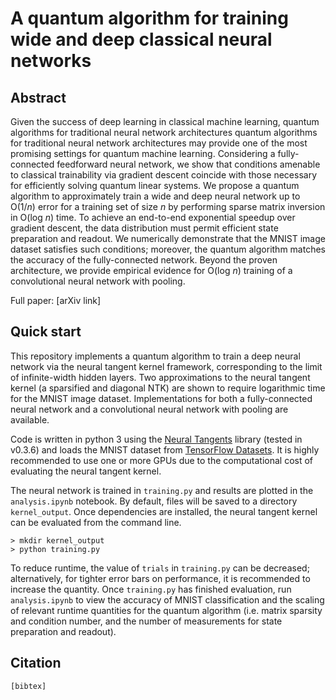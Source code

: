# A quantum algorithm for training wide and deep classical neural networks

## Abstract

Given the success of deep learning in classical machine learning, quantum algorithms for traditional neural network architectures quantum algorithms for traditional neural network architectures may provide one of the most promising settings for quantum machine learning. Considering a fully-connected feedforward neural network, we show that conditions amenable to classical trainability via gradient descent coincide with those necessary for efficiently solving quantum linear systems. We propose a quantum algorithm to approximately train a wide and deep neural network up to O(1/_n_) error for a training set of size _n_ by performing sparse matrix inversion in O(log _n_) time. To achieve an end-to-end exponential speedup over gradient descent, the data distribution must permit efficient state preparation and readout. We numerically demonstrate that the MNIST image dataset satisfies such conditions; moreover, the quantum algorithm matches the accuracy of the fully-connected network. Beyond the proven architecture, we provide empirical evidence for O(log _n_) training of a convolutional neural network with pooling.

Full paper: [arXiv link]

## Quick start

This repository implements a quantum algorithm to train a deep neural network via the neural tangent kernel framework, corresponding to the limit of infinite-width hidden layers. Two approximations to the neural tangent kernel (a sparsified and diagonal NTK) are shown to require logarithmic time for the MNIST image dataset. Implementations for both a fully-connected neural network and a convolutional neural network with pooling are available.

Code is written in python 3 using the [Neural Tangents](https://github.com/google/neural-tangents) library (tested in v0.3.6) and loads the MNIST dataset from [TensorFlow Datasets](https://www.tensorflow.org/datasets/overview). It is highly recommended to use one or more GPUs due to the computational cost of evaluating the neural tangent kernel.

The neural network is trained in `training.py` and results are plotted in the `analysis.ipynb` notebook. By default, files will be saved to a directory `kernel_output`. Once dependencies are installed, the neural tangent kernel can be evaluated from the command line.

```shell
> mkdir kernel_output
> python training.py
```

To reduce runtime, the value of `trials` in `training.py` can be decreased; alternatively, for tighter error bars on performance, it is recommended to increase the quantity. Once `training.py` has finished evaluation, run `analysis.ipynb` to view the accuracy of MNIST classification and the scaling of relevant runtime quantities for the quantum algorithm (i.e. matrix sparsity and condition number, and the number of measurements for state preparation and readout).

## Citation

```
[bibtex]
```